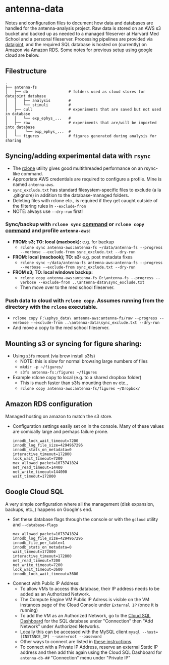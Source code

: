 antenna-data
===

Notes and configuration files to document how data and databases are handled for the antenna-analysis project. Raw data is stored on an AWS s3 bucket and backed up as needed to a managed fileserver at Harvard Med School and a personal fileserver. Processing pipelines are provided via [datajoint](https://github.com/datajoint/), and the required SQL database is hosted on (currently) on Amazon via Amazon RDS. Some notes for previous setup using google cloud are below.

## Filestructure
```
.
├── antenna-fs
│   ├── db                  # folders used as cloud stores for datajoint database
│   │   ├── analysis        #
│   │   └── stimuli         #
│   ├── cull                # experiments that are saved but not used in database
│   │   └── exp_ephys_...   #
│   ├── raw                 # experiments that are/will be imported into database
│   │    └── exp_ephys_...  #
│   └── figures             # figures generated during analysis for sharing
```

## Syncing/adding experimental data with `rsync`
- The [rclone](https://rclone.org/) utility gives good multithreaded performance on an rsync-like command.
- Appropriate AWS credentials are required to configure a profile. Mine is named `antenna-aws`.
- `sync_exclude.txt` has standard filesystem-specific files to exclude (a la .gitignore) in addition to the database-managed folders.
- Deleting files with rclone etc., is required if they get caught outside of the filtering rules in `--exclude-from`
- NOTE: always use `--dry-run` first!

### Sync/backup with `rclone sync` [command](https://rclone.org/commands/rclone_sync/) or `rclone copy` [command](https://rclone.org/commands/rclone_copy/) and profile `antenna-aws`: 
- **FROM: s3; TO: local (macbook):**  e.g. for backup
    - `rclone sync antenna-aws:antenna-fs ~/data/antenna-fs --progress --verbose --exclude-from sync_exclude.txt --dry-run`
- **FROM: local (macbook); TO: s3:**  e.g. post metadata fixes
    - `rclone sync ~/data/antenna-fs antenna-aws:antenna-fs --progress --verbose --exclude-from sync_exclude.txt --dry-run`
- **FROM s3; TO: local windows backup:**
    - `rclone copy antenna-aws:antenna-fs D:\antenna-fs --progress --verbose --exclude-from ..\antenna-data\sync_exclude.txt`
    - Then move over to the med school fileserver.

### Push data to cloud with `rclone copy`. Assumes running from the directory with the `rclone` executable.
  - `rclone copy F:\ephys_data\ antenna-aws:antenna-fs/raw --progress --verbose --exclude-from ..\antenna-data\sync_exclude.txt --dry-run`
  - And move a copy to the med school fileserver.

## Mounting s3 or syncing for figure sharing:
- Using `s3fs` mount (via brew install s3fs)
    - NOTE: this is slow for normal browsing large numbers of files
    - `mkdir -p ~/figures/`
    - `s3fs antenna-fs:/figures ~/figures`
- Example rclone copy to local (e.g. to a shared dropbox folder)
    - This is much faster than s3fs mounting then `mv` etc.,
    - `rclone copy antenna-aws:antenna-fs/figures ~/Dropbox/`

## Amazon RDS configuration
Managed hosting on amazon to match the s3 store.
- Configuration settings easily set on in the console. Many of these values are comically large and perhaps failure prone.
    ```
    innodb_lock_wait_timeout=7200
    innodb_log_file_size=4294967296
    innodb_stats_on_metadata=0
    interactive_timeout=172800
    lock_wait_timeout=7200
    max_allowed_packet=1073741824
    net_read_timeout=14400
    net_write_timeout=144000
    wait_timeout=172800
    ```

## Google Cloud SQL
A very simple configuration where all the management (disk expansion, backups, etc.,) happens on Google's end.
- Set these database flags through the console or with the `gcloud` utility and `--database-flags`
    ```
    max_allowed_packet=1073741824
    innodb_log_file_size=4294967296
    innodb_file_per_table=1
    innodb_stats_on_metadata=0
    wait_timeout=172800
    interactive_timeout=172800
    net_read_timeout=7200
    net_write_timeout=7200
    lock_wait_timeout=3600
    innodb_lock_wait_timeout=3600
    ```
- Connect with Public IP Address:
    - To allow VMs to access this database, their IP address needs to be added as an Authorized Network.
    - The Compute Engine VM Public IP Adress is visible on the VM instances page of the Cloud Console under `External IP` (once it is running)
    - To add the VM as an Authorized Network, go to the [Cloud SQL Dashboard](https://console.cloud.google.com/sql/) for the SQL database under "Connection" then "Add Network" under Authorized Networks.
    - Locally this can be accessed with the MySQL client `mysql --host=[INSTANCE_IP] --user=root --password`
    - Other ways to connect are listed in [these instructions](https://cloud.google.com/sql/docs/mysql/connect-compute-engine).
    - To connect with a Private IP Address, reserve an external Static IP address and then add this again using the Cloud SQL Dashboard for `antenna-db-##` "Connection" menu under "Private IP"
